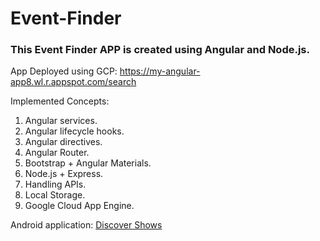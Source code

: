 # Event-Finder

### This Event Finder APP is created using Angular and Node.js.

App Deployed using GCP: https://my-angular-app8.wl.r.appspot.com/search

Implemented Concepts:

1. Angular services.
2. Angular lifecycle hooks.
3. Angular directives.
4. Angular Router.
5. Bootstrap + Angular Materials. 
6. Node.js + Express.
7. Handling APIs.
8. Local Storage.
9. Google Cloud App Engine.

Android application: <a href = "https://github.com/Rudra-23/Discover-Shows"> Discover Shows </a> 

